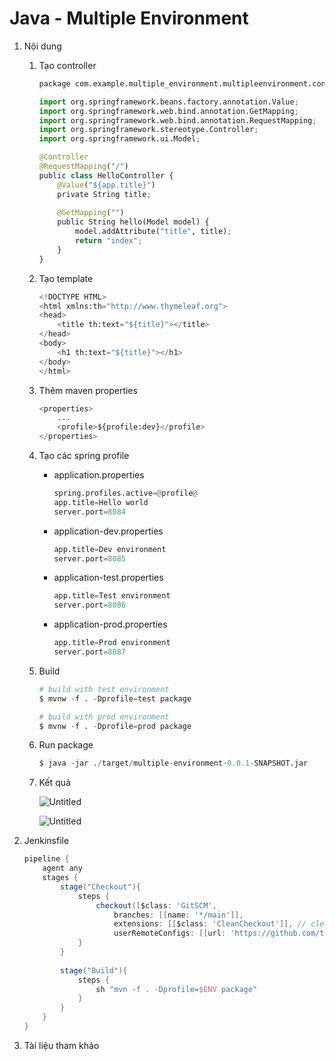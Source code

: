 # Java - Multiple Environment

1. Nội dung
    1. Tạo controller
        
        ```python
        package com.example.multiple_environment.multipleenvironment.controller;
        
        import org.springframework.beans.factory.annotation.Value;
        import org.springframework.web.bind.annotation.GetMapping;
        import org.springframework.web.bind.annotation.RequestMapping;
        import org.springframework.stereotype.Controller;
        import org.springframework.ui.Model;
        
        @Controller
        @RequestMapping("/")
        public class HelloController {
        	@Value("${app.title}")
        	private String title;
        	
        	@GetMapping("")
        	public String hello(Model model) {
        		model.addAttribute("title", title);
        		return "index";
        	}
        }
        ```
        
    2. Tạo template
        
        ```python
        <!DOCTYPE HTML>
        <html xmlns:th="http://www.thymeleaf.org">
        <head> 
            <title th:text="${title}"></title> 
        </head>
        <body>
            <h1 th:text="${title}"></h1>
        </body>
        </html>
        ```
        
    3. Thêm maven properties
        
        ```python
        <properties>
        	...
        	<profile>${profile:dev}</profile>
        </properties>
        ```
        
    4. Tạo các spring profile
        - application.properties
            
            ```python
            spring.profiles.active=@profile@
            app.title=Hello world
            server.port=8084
            ```
        
        - application-dev.properties
            
            ```python
            app.title=Dev environment
            server.port=8085
            ```
            
        - application-test.properties
            
            ```python
            app.title=Test environment
            server.port=8086
            ```
            
        - application-prod.properties
            
            ```python
            app.title=Prod environment
            server.port=8087
            ```
            
    5. Build
        
        ```python
        # build with test environment
        $ mvnw -f . -Dprofile=test package
        
        # build with prod environment
        $ mvnw -f . -Dprofile=prod package
        ```
        
    6. Run package
        
        ```python
        $ java -jar ./target/multiple-environment-0.0.1-SNAPSHOT.jar
        ```
        
    7. Kết quả
        
        ![Untitled](https://i.imgur.com/OB3OXhi.png)
        
        ![Untitled](https://i.imgur.com/r7mJy3i.png)

2. Jenkinsfile
    ```groovy
    pipeline {
        agent any 
        stages {
            stage("Checkout"){
                steps {
                    checkout([$class: 'GitSCM', 
                        branches: [[name: '*/main']],
                        extensions: [[$class: 'CleanCheckout']], // clean workspace after checkout
                        userRemoteConfigs: [[url: 'https://github.com/tranvannhan1911/java-multiple-environment.git']]])
                }
            }
            
            stage("Build"){
                steps {
                    sh "mvn -f . -Dprofile=$ENV package"
                }
            }
        }
    }
    ```
3. Tài liệu tham khảo
    